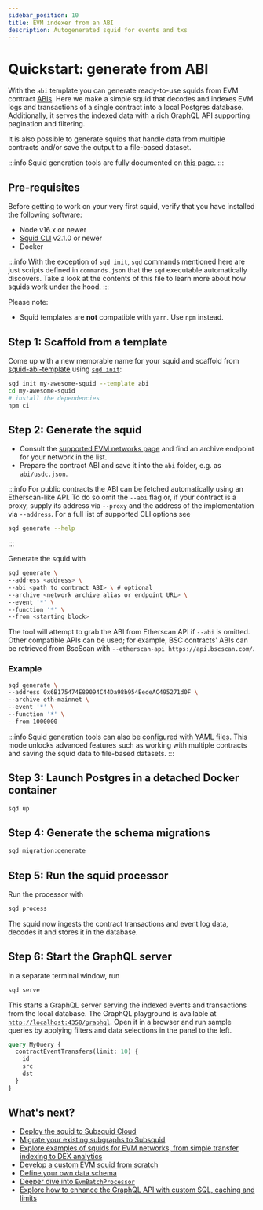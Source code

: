 ```yaml
---
sidebar_position: 10
title: EVM indexer from an ABI
description: Autogenerated squid for events and txs
---
```


# Quickstart: generate from ABI

With the `abi` template you can generate ready-to-use squids from EVM contract [ABIs](https://docs.soliditylang.org/en/v0.8.19/abi-spec.html). Here we make a simple squid that decodes and indexes EVM logs and transactions of a single contract into a local Postgres database. Additionally, it serves the indexed data with a rich GraphQL API supporting pagination and filtering.

It is also possible to generate squids that handle data from multiple contracts and/or save the output to a file-based dataset.

:::info
Squid generation tools are fully documented on [this page](/basics/squid-gen).
:::

## Pre-requisites

Before getting to work on your very first squid, verify that you have installed the following software: 

- Node v16.x or newer
- [Squid CLI](/squid-cli/installation) v2.1.0 or newer
- Docker

:::info
With the exception of `sqd init`, `sqd` commands mentioned here are just scripts defined in `commands.json` that the `sqd` executable automatically discovers. Take a look at the contents of this file to learn more about how squids work under the hood.
:::

Please note:
- Squid templates are **not** compatible with `yarn`. Use `npm` instead.

## Step 1: Scaffold from a template 

Come up with a new memorable name for your squid and scaffold from [squid-abi-template](https://github.com/subsquid/squid-abi-template) using [`sqd init`](/squid-cli/init):

```bash
sqd init my-awesome-squid --template abi
cd my-awesome-squid
# install the dependencies
npm ci
```

##  Step 2: Generate the squid

- Consult the [supported EVM networks page](/evm-indexing/supported-networks) and find an archive endpoint for your network in the list.
- Prepare the contract ABI and save it into the `abi` folder, e.g. as `abi/usdc.json`.

:::info
For public contracts the ABI can be fetched automatically using an Etherscan-like API. To do so omit the `--abi` flag or, if your contract is a proxy, supply its address via `--proxy` and the address of the implementation via `--address`. For a full list of supported CLI options see
```sh
sqd generate --help
```
:::

Generate the squid with
```bash
sqd generate \
--address <address> \
--abi <path to contract ABI> \ # optional
--archive <network archive alias or endpoint URL> \
--event '*' \
--function '*' \
--from <starting block>
```
The tool will attempt to grab the ABI from Etherscan API if `--abi` is omitted. Other compatible APIs can be used; for example, BSC contracts' ABIs can be retrieved from BscScan with `--etherscan-api https://api.bscscan.com/`.

### Example

```bash
sqd generate \
--address 0x6B175474E89094C44Da98b954EedeAC495271d0F \
--archive eth-mainnet \
--event '*' \
--function '*' \
--from 1000000
```

:::info
Squid generation tools can also be [configured with YAML files](/basics/squid-gen/). This mode unlocks advanced features such as working with multiple contracts and saving the squid data to file-based datasets.
:::

## Step 3: Launch Postgres in a detached Docker container

```bash
sqd up
```

## Step 4: Generate the schema migrations

```bash
sqd migration:generate
```

## Step 5: Run the squid processor

Run the processor with
```bash
sqd process
```

The squid now ingests the contract transactions and event log data, decodes it and stores it in the database.

## Step 6: Start the GraphQL server

In a separate terminal window, run

```bash
sqd serve
```

This starts a GraphQL server serving the indexed events and transactions from the local database. The GraphQL playground is available at [`http://localhost:4350/graphql`](http://localhost:4350/graphql). Open it in a browser and run sample queries by applying filters and data selections in the panel to the left.

```graphql
query MyQuery {
  contractEventTransfers(limit: 10) {
    id
    src
    dst
  }
}
```

## What's next?

- [Deploy the squid to Subsquid Cloud](/deploy-squid)
- [Migrate your existing subgraphs to Subsquid](/migrate/migrate-subgraph)
- [Explore examples of squids for EVM networks, from simple transfer indexing to DEX analytics](/examples/evm)
- [Develop a custom EVM squid from scratch](/quickstart/quickstart-ethereum)
- [Define your own data schema](/store/postgres/schema-file)
- [Deeper dive into `EvmBatchProcessor`](/evm-indexing)
- [Explore how to enhance the GraphQL API with custom SQL, caching and limits](/graphql-api)
